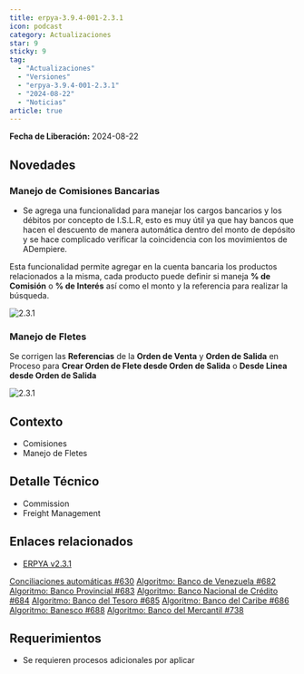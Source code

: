 ```yaml
---
title: erpya-3.9.4-001-2.3.1
icon: podcast
category: Actualizaciones
star: 9
sticky: 9
tag:
  - "Actualizaciones"
  - "Versiones"
  - "erpya-3.9.4-001-2.3.1"
  - "2024-08-22"
  - "Noticias"
article: true
---
```


**Fecha de Liberación:** 2024-08-22

## Novedades

### Manejo de Comisiones Bancarias

- Se agrega una funcionalidad para manejar los cargos bancarios y los débitos por concepto de I.S.L.R, esto es muy útil ya que hay bancos que hacen el descuento de manera automática dentro del monto de depósito y se hace complicado verificar la coincidencia con los movimientos de ADempiere.

Esta funcionalidad permite agregar en la cuenta bancaria los productos relacionados a la misma, cada producto puede definir si maneja **% de Comisión** o **% de Interés** así como el monto y la referencia para realizar la búsqueda.

![2.3.1](/assets/img/downloads/updates/resources/adempiere-patch-zk-2.3.1-img1.png)

### Manejo de Fletes

Se corrigen las **Referencias** de la **Orden de Venta** y **Orden de Salida** en Proceso para **Crear Orden de Flete desde Orden de Salida** o **Desde Linea desde Orden de Salida**

![2.3.1](/assets/img/downloads/updates/resources/adempiere-patch-zk-2.3.1-img2.png)

## Contexto

- Comisiones
- Manejo de Fletes

## Detalle Técnico

- Commission
- Freight Management

## Enlaces relacionados

- [ERPYA v2.3.1](https://github.com/erpya/adempiere_patch_zk/releases/tag/2.3.1)

[Conciliaciones automáticas #630](https://github.com/erpcya/Control-PROSEIN/issues/630)
[Algoritmo: Banco de Venezuela #682](https://github.com/erpcya/Control-PROSEIN/issues/682)
[Algoritmo: Banco Provincial #683](https://github.com/erpcya/Control-PROSEIN/issues/683)
[Algoritmo: Banco Nacional de Crédito #684](https://github.com/erpcya/Control-PROSEIN/issues/684)
[Algoritmo: Banco del Tesoro #685](https://github.com/erpcya/Control-PROSEIN/issues/685)
[Algoritmo: Banco del Caribe #686](https://github.com/erpcya/Control-PROSEIN/issues/686)
[Algoritmo: Banesco #688](https://github.com/erpcya/Control-PROSEIN/issues/688)
[Algoritmo: Banco del Mercantil #738](https://github.com/erpcya/Control-PROSEIN/issues/738)

## Requerimientos

- Se requieren procesos adicionales por aplicar
